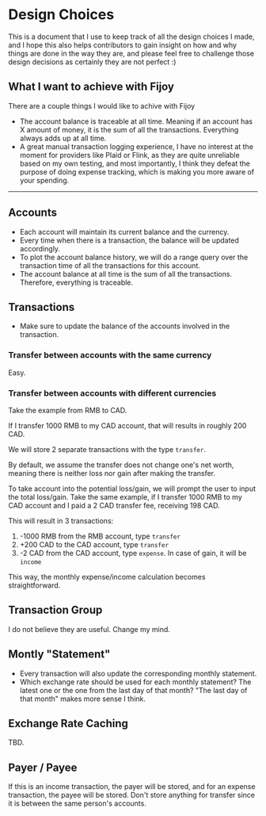 # Design Choices

This is a document that I use to keep track of all the design choices I made,
and I hope this also helps contributors to gain insight on how and why things
are done in the way they are, and please feel free to challenge those design
decisions as certainly they are not perfect :)

## What I want to achieve with Fijoy

There are a couple things I would like to achive with Fijoy

- The account balance is traceable at all time. Meaning if an account has X amount
  of money, it is the sum of all the transactions.
  Everything always adds up at all time.
- A great manual transaction logging experience, I have no interest at the
  moment for providers like Plaid or Flink, as they are quite unreliable
  based on my own testing, and most importantly, I think they defeat the
  purpose of doing expense tracking, which is making you more aware of your
  spending.

---

## Accounts

- Each account will maintain its current balance and the currency.
- Every time when there is a transaction, the balance will be updated accordingly.
- To plot the account balance history, we will do a range query over
  the transaction time of all the transactions for this account.
- The account balance at all time is the sum of all the transactions.
  Therefore, everything is traceable.

## Transactions

- Make sure to update the balance of the accounts involved in the transaction.

### Transfer between accounts with the same currency

Easy.

### Transfer between accounts with different currencies

Take the example from RMB to CAD.

If I transfer 1000 RMB to my CAD account, that will results in roughly 200 CAD.

We will store 2 separate transactions with the type `transfer`.

By default, we assume the transfer does not change one's net worth,
meaning there is neither loss nor gain after making the transfer.

To take account into the potential loss/gain, we will prompt the user to input
the total loss/gain. Take the same example, if I transfer 1000 RMB to my CAD
account and I paid a 2 CAD transfer fee, receiving 198 CAD.

This will result in 3 transactions:

1. -1000 RMB from the RMB account, type `transfer`
2. +200 CAD to the CAD account, type `transfer`
3. -2 CAD from the CAD account, type `expense`. In case of gain, it will be `income`

This way, the monthly expense/income calculation becomes straightforward.

## Transaction Group

I do not believe they are useful. Change my mind.

## Montly "Statement"

- Every transaction will also update the corresponding monthly statement.
- Which exchange rate should be used for each monthly statement? The latest one
  or the one from the last day of that month? "The last day of that month" makes
  more sense I think.

## Exchange Rate Caching

TBD.

## Payer / Payee

If this is an income transaction, the payer will be stored, and for an
expense transaction, the payee will be stored. Don't store anything for transfer
since it is between the same person's accounts.
